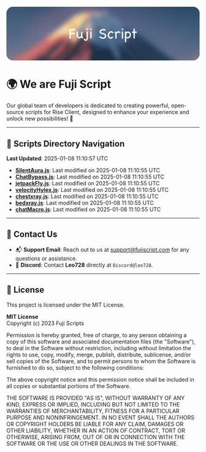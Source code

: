 ![Banner](.github/b.webp)

# 🌍 **We are Fuji Script**

Our global team of developers is dedicated to creating powerful, open-source scripts for Rise Client, designed to enhance your experience and unlock new possibilities! 🌟

---
<!-- SCRIPTS_NAVIGATION_START -->
## 📂 **Scripts Directory Navigation**

**Last Updated**: 2025-01-08 11:10:57 UTC

- **[SilentAura.js](scripts/SilentAura.js)**: Last modified on 2025-01-08 11:10:55 UTC
- **[ChatBypass.js](scripts/ChatBypass.js)**: Last modified on 2025-01-08 11:10:55 UTC
- **[jetpackFly.js](scripts/jetpackFly.js)**: Last modified on 2025-01-08 11:10:55 UTC
- **[velocityHylex.js](scripts/velocityHylex.js)**: Last modified on 2025-01-08 11:10:55 UTC
- **[chestxray.js](scripts/chestxray.js)**: Last modified on 2025-01-08 11:10:55 UTC
- **[bedxray.js](scripts/bedxray.js)**: Last modified on 2025-01-08 11:10:55 UTC
- **[chatMacro.js](scripts/chatMacro.js)**: Last modified on 2025-01-08 11:10:55 UTC

<!-- SCRIPTS_NAVIGATION_END -->

---

## 💬 **Contact Us**  
- 📬 **Support Email**: Reach out to us at [support@fujiscript.com](mailto:support@fujiscript.com) for any questions or assistance.  
- 💬 **Discord**: Contact **Leo728** directly at `Discord@leo728`.

---

## 📜 **License**

This project is licensed under the MIT License.  

**MIT License**  
Copyright (c) 2023 Fuji Scripts  

Permission is hereby granted, free of charge, to any person obtaining a copy of this software and associated documentation files (the "Software"), to deal in the Software without restriction, including without limitation the rights to use, copy, modify, merge, publish, distribute, sublicense, and/or sell copies of the Software, and to permit persons to whom the Software is furnished to do so, subject to the following conditions:  

The above copyright notice and this permission notice shall be included in all copies or substantial portions of the Software.  

THE SOFTWARE IS PROVIDED "AS IS", WITHOUT WARRANTY OF ANY KIND, EXPRESS OR IMPLIED, INCLUDING BUT NOT LIMITED TO THE WARRANTIES OF MERCHANTABILITY, FITNESS FOR A PARTICULAR PURPOSE AND NONINFRINGEMENT. IN NO EVENT SHALL THE AUTHORS OR COPYRIGHT HOLDERS BE LIABLE FOR ANY CLAIM, DAMAGES OR OTHER LIABILITY, WHETHER IN AN ACTION OF CONTRACT, TORT OR OTHERWISE, ARISING FROM, OUT OF OR IN CONNECTION WITH THE SOFTWARE OR THE USE OR OTHER DEALINGS IN THE SOFTWARE.  

